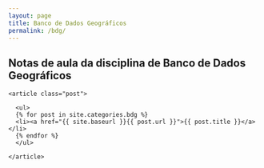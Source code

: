 ```yaml
---
layout: page
title: Banco de Dados Geográficos
permalink: /bdg/
---
```


## Notas de aula da disciplina de Banco de Dados Geográficos

<div class="posts">
  
    <article class="post">

      <ul>
      {% for post in site.categories.bdg %}
      <li><a href="{{ site.baseurl }}{{ post.url }}">{{ post.title }}</a></li>
      {% endfor %}
      </ul>

    </article>
  
</div>
